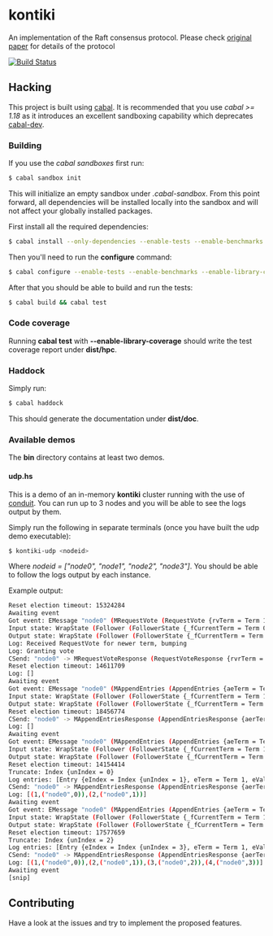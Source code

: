 kontiki
=======

An implementation of the Raft consensus protocol. Please check 
[original paper](https://ramcloud.stanford.edu/wiki/download/attachments/11370504/raft.pdf)
for details of the protocol

[![Build Status](https://travis-ci.org/NicolasT/kontiki.png?branch=master)](https://travis-ci.org/NicolasT/kontiki)

Hacking
-------

This project is built using [cabal](http://www.haskell.org/cabal/). It is recommended
that you use *cabal >= 1.18* as it introduces an excellent sandboxing capability
which deprecates [cabal-dev](http://hackage.haskell.org/package/cabal-dev).

### Building

If you use the *cabal sandboxes* first run:
``` bash
$ cabal sandbox init
```

This will initialize an empty sandbox under *.cabal-sandbox*. From this point forward,
all dependencies will be installed locally into the sandbox and will not affect your
globally installed packages.

First install all the required dependencies:
``` bash
$ cabal install --only-dependencies --enable-tests --enable-benchmarks --enable-library-coverage
```

Then you'll need to run the __configure__ command:
``` bash
$ cabal configure --enable-tests --enable-benchmarks --enable-library-coverage
```

After that you should be able to build and run the tests:

``` bash
$ cabal build && cabal test
``` 

### Code coverage

Running __cabal test__ with __--enable-library-coverage__ should write
the test coverage report under __dist/hpc__.

### Haddock

Simply run:
``` bash
$ cabal haddock
```

This should generate the documentation under __dist/doc__.

### Available demos

The __bin__ directory contains at least two demos.

#### udp.hs

This is a demo of an in-memory __kontiki__ cluster running with the use
of [conduit](http://hackage.haskell.org/package/conduit). You can run up to 3 nodes
and you will be able to see the logs output by them.

Simply run the following in separate terminals (once you have built the udp demo executable):
``` bash
$ kontiki-udp <nodeid>
```

Where *nodeid = ["node0", "node1", "node2", "node3"]*. You should be able to follow 
the logs output by each instance.

Example output:
``` bash
Reset election timeout: 15324284
Awaiting event
Got event: EMessage "node0" (MRequestVote (RequestVote {rvTerm = Term 1, rvCandidateId = "node0", rvLastLogIndex = Index {unIndex = 0}, rvLastLogTerm = Term 0}))
Input state: WrapState (Follower (FollowerState {_fCurrentTerm = Term 0, _fVotedFor = Nothing}))
Output state: WrapState (Follower (FollowerState {_fCurrentTerm = Term 1, _fVotedFor = Just "node0"}))
Log: Received RequestVote for newer term, bumping
Log: Granting vote
CSend: "node0" -> MRequestVoteResponse (RequestVoteResponse {rvrTerm = Term 1, rvrVoteGranted = True})
Reset election timeout: 14611709
Log: []
Awaiting event
Got event: EMessage "node0" (MAppendEntries (AppendEntries {aeTerm = Term 1, aeLeaderId = "node0", aePrevLogIndex = Index {unIndex = 0}, aePrevLogTerm = Term 0, aeEntries = [], aeCommitIndex = Index {unIndex = 0}}))
Input state: WrapState (Follower (FollowerState {_fCurrentTerm = Term 1, _fVotedFor = Just "node0"}))
Output state: WrapState (Follower (FollowerState {_fCurrentTerm = Term 1, _fVotedFor = Just "node0"}))
Reset election timeout: 18456774
CSend: "node0" -> MAppendEntriesResponse (AppendEntriesResponse {aerTerm = Term 1, aerSuccess = True, aerLastIndex = Index {unIndex = 0}})
Log: []
Awaiting event
Got event: EMessage "node0" (MAppendEntries (AppendEntries {aeTerm = Term 1, aeLeaderId = "node0", aePrevLogIndex = Index {unIndex = 0}, aePrevLogTerm = Term 0, aeEntries = [Entry {eIndex = Index {unIndex = 1}, eTerm = Term 1, eValue = ("node0",0)},Entry {eIndex = Index {unIndex = 2}, eTerm = Term 1, eValue = ("node0",1)}], aeCommitIndex = Index {unIndex = 0}}))
Input state: WrapState (Follower (FollowerState {_fCurrentTerm = Term 1, _fVotedFor = Just "node0"}))
Output state: WrapState (Follower (FollowerState {_fCurrentTerm = Term 1, _fVotedFor = Just "node0"}))
Reset election timeout: 14154414
Truncate: Index {unIndex = 0}
Log entries: [Entry {eIndex = Index {unIndex = 1}, eTerm = Term 1, eValue = ("node0",0)},Entry {eIndex = Index {unIndex = 2}, eTerm = Term 1, eValue = ("node0",1)}]
CSend: "node0" -> MAppendEntriesResponse (AppendEntriesResponse {aerTerm = Term 1, aerSuccess = True, aerLastIndex = Index {unIndex = 2}})
Log: [(1,("node0",0)),(2,("node0",1))]
Awaiting event
Got event: EMessage "node0" (MAppendEntries (AppendEntries {aeTerm = Term 1, aeLeaderId = "node0", aePrevLogIndex = Index {unIndex = 2}, aePrevLogTerm = Term 1, aeEntries = [Entry {eIndex = Index {unIndex = 3}, eTerm = Term 1, eValue = ("node0",2)},Entry {eIndex = Index {unIndex = 4}, eTerm = Term 1, eValue = ("node0",3)}], aeCommitIndex = Index {unIndex = 2}}))
Input state: WrapState (Follower (FollowerState {_fCurrentTerm = Term 1, _fVotedFor = Just "node0"}))
Output state: WrapState (Follower (FollowerState {_fCurrentTerm = Term 1, _fVotedFor = Just "node0"}))
Reset election timeout: 17577659
Truncate: Index {unIndex = 2}
Log entries: [Entry {eIndex = Index {unIndex = 3}, eTerm = Term 1, eValue = ("node0",2)},Entry {eIndex = Index {unIndex = 4}, eTerm = Term 1, eValue = ("node0",3)}]
CSend: "node0" -> MAppendEntriesResponse (AppendEntriesResponse {aerTerm = Term 1, aerSuccess = True, aerLastIndex = Index {unIndex = 4}})
Log: [(1,("node0",0)),(2,("node0",1)),(3,("node0",2)),(4,("node0",3))]
Awaiting event
[snip]
```

Contributing
------------

Have a look at the issues and try to implement the proposed features.
